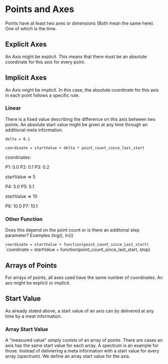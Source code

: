 # Points and Axes

Points have at least two axes or dimensions (Both mean the same here). One of which is the time.

## Explicit Axes

An Axis might be explicit. This means that there must be an absolute coordinate for this axis for every point.

## Implicit Axes

An Axis might be implicit. In this case, the absolute coordinate for this axis in each point follows a specific rule.

### Linear

There is a fixed value describing the difference on this axis between two points.
An absolute start value might be given at any time through an additional meta information.

`delta = 0.1`

`coordinate = startValue + delta * point_count_since_last_start`

coordinates:

P1: 0.0
P2: 0.1
P3: 0.2

startValue => 5

P4: 5.0
P5: 5.1

startValue => 10

P6: 10.0
P7: 10.1

### Other Function 

Does this depend on the point count or is there an additonal step parameter?
Examples (log(), ln())

`coordinate = startValue + function(point_count_since_Last_start)`
`coordinate = startValue + function(point_count_since_last_start, stop)



## Arrays of Points

For arrays of points, all axes used have the same number of coordinates.
An axs might be explicit or implicit.

## Start Value

As already stated above, a start value of an axis can by delivered at any time by a meat information.

### Array Start Value

A "measured value" simply conists of an array of points. There are cases an axis has the same start value for each array.
A spectrum is an example for those. Instead of deliviering a meta information with a start value for every array (spectrum).
We define an array start value for the axis.

